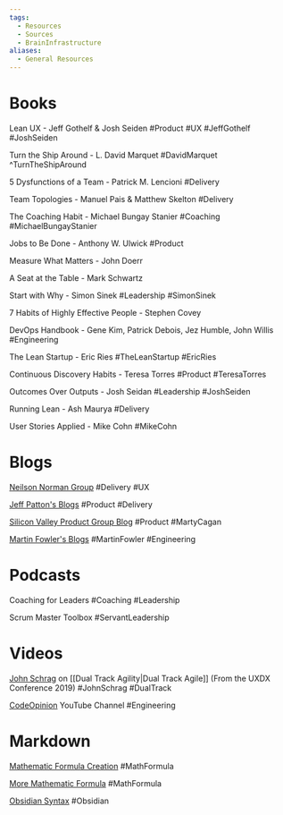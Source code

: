 ```yaml
---
tags:
  - Resources
  - Sources
  - BrainInfrastructure
aliases:
  - General Resources
---
```

# Books
Lean UX - Jeff Gothelf & Josh Seiden #Product #UX #JeffGothelf #JoshSeiden

Turn the Ship Around - L. David Marquet #DavidMarquet ^TurnTheShipAround

5 Dysfunctions of a Team - Patrick M. Lencioni #Delivery

Team Topologies - Manuel Pais & Matthew Skelton #Delivery

The Coaching Habit - Michael Bungay Stanier #Coaching #MichaelBungayStanier 

Jobs to Be Done - Anthony W. Ulwick #Product

Measure What Matters - John Doerr

A Seat at the Table - Mark Schwartz

Start with Why - Simon Sinek #Leadership #SimonSinek

7 Habits of Highly Effective People - Stephen Covey

DevOps Handbook - Gene Kim, Patrick Debois, Jez Humble, John Willis #Engineering

The Lean Startup - Eric Ries #TheLeanStartup #EricRies

Continuous Discovery Habits - Teresa Torres #Product #TeresaTorres

Outcomes Over Outputs - Josh Seidan #Leadership #JoshSeiden 

Running Lean - Ash Maurya #Delivery

User Stories Applied - Mike Cohn #MikeCohn 

# Blogs
[Neilson Norman Group](https://www.nngroup.com/search/?q=UX%20SCRUM) #Delivery #UX 

[Jeff Patton's Blogs](https://www.jpattonassociates.com/category/resources/quick-references/) #Product #Delivery

[Silicon Valley Product Group Blog](https://www.svpg.com/articles/) #Product #MartyCagan

[Martin Fowler's Blogs](https://www.martinfowler.com) #MartinFowler #Engineering
# Podcasts
Coaching for Leaders #Coaching #Leadership

Scrum Master Toolbox #ServantLeadership

# Videos
[John Schrag](https://www.youtube.com/watch?v=q2dRk3hokEw) on [[Dual Track Agility|Dual Track Agile]] (From the UXDX Conference 2019) #JohnSchrag #DualTrack 

[CodeOpinion](https://www.youtube.com/@CodeOpinion) YouTube Channel #Engineering

# Markdown
[Mathematic Formula Creation](https://kapeli.com/cheat_sheets/LaTeX_Math_Symbols.docset/Contents/Resources/Documents/index) #MathFormula 

[More Mathematic Formula](https://www.reddit.com/r/ObsidianMD/comments/onw4ak/how_to_write_mathematical_formulas_in_obsidian/) #MathFormula

[Obsidian Syntax](https://help.obsidian.md/Editing+and+formatting/Advanced+formatting+syntax) #Obsidian